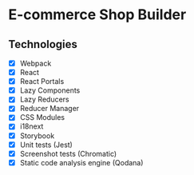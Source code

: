 # E-commerce Shop Builder

## Technologies
- [x] Webpack
- [x] React
- [x] React Portals
- [x] Lazy Components
- [x] Lazy Reducers
- [x] Reducer Manager
- [x] CSS Modules
- [x] i18next
- [x] Storybook
- [x] Unit tests (Jest)
- [x] Screenshot tests (Chromatic)
- [x] Static code analysis engine (Qodana)
